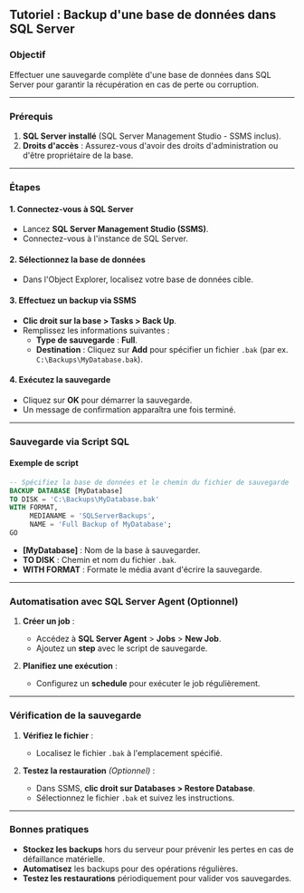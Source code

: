 ## Tutoriel : Backup d'une base de données dans SQL Server

### Objectif
Effectuer une sauvegarde complète d'une base de données dans SQL Server pour garantir la récupération en cas de perte ou corruption.

---

### Prérequis
1. **SQL Server installé** (SQL Server Management Studio - SSMS inclus).
2. **Droits d'accès** : Assurez-vous d'avoir des droits d'administration ou d'être propriétaire de la base.

---

### Étapes

#### 1. **Connectez-vous à SQL Server**
   - Lancez **SQL Server Management Studio (SSMS)**.
   - Connectez-vous à l'instance de SQL Server.

#### 2. **Sélectionnez la base de données**
   - Dans l'Object Explorer, localisez votre base de données cible.

#### 3. **Effectuez un backup via SSMS**
   - **Clic droit sur la base > Tasks > Back Up**.
   - Remplissez les informations suivantes :
     - **Type de sauvegarde** : **Full**.
     - **Destination** : Cliquez sur **Add** pour spécifier un fichier `.bak` (par ex. `C:\Backups\MyDatabase.bak`).

#### 4. **Exécutez la sauvegarde**
   - Cliquez sur **OK** pour démarrer la sauvegarde.
   - Un message de confirmation apparaîtra une fois terminé.

---

### Sauvegarde via Script SQL

#### Exemple de script

```sql
-- Spécifiez la base de données et le chemin du fichier de sauvegarde
BACKUP DATABASE [MyDatabase]
TO DISK = 'C:\Backups\MyDatabase.bak'
WITH FORMAT,
     MEDIANAME = 'SQLServerBackups',
     NAME = 'Full Backup of MyDatabase';
GO
```

- **[MyDatabase]** : Nom de la base à sauvegarder.
- **TO DISK** : Chemin et nom du fichier `.bak`.
- **WITH FORMAT** : Formate le média avant d'écrire la sauvegarde.

---

### Automatisation avec SQL Server Agent (Optionnel)

1. **Créer un job** :
   - Accédez à **SQL Server Agent** > **Jobs** > **New Job**.
   - Ajoutez un **step** avec le script de sauvegarde.

2. **Planifiez une exécution** :
   - Configurez un **schedule** pour exécuter le job régulièrement.

---

### Vérification de la sauvegarde

1. **Vérifiez le fichier** :
   - Localisez le fichier `.bak` à l'emplacement spécifié.

2. **Testez la restauration** *(Optionnel)* :
   - Dans SSMS, **clic droit sur Databases > Restore Database**.
   - Sélectionnez le fichier `.bak` et suivez les instructions.

---

### Bonnes pratiques
- **Stockez les backups** hors du serveur pour prévenir les pertes en cas de défaillance matérielle.
- **Automatisez** les backups pour des opérations régulières.
- **Testez les restaurations** périodiquement pour valider vos sauvegardes.
